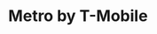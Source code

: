 ---
title: "Metro by T-Mobile"
url: /chicago/metro-by-t-mobile-south-archer-avenue-2/
shop: Handy
---